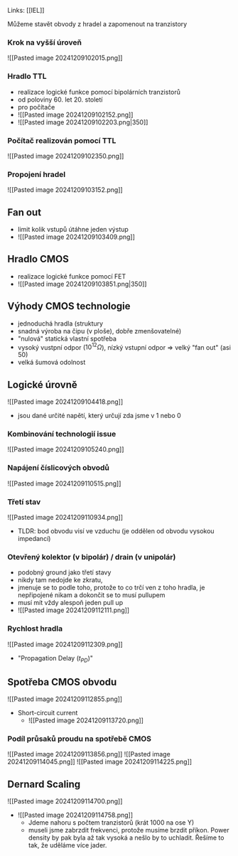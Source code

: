Links: [[IEL]]

Můžeme stavět obvody z hradel a zapomenout na tranzistory

### Krok na vyšší úroveň
![[Pasted image 20241209102015.png]]

### Hradlo TTL
- realizace logické funkce pomocí bipolárních tranzistorů
- od poloviny 60. let 20. století
- pro počítače
- ![[Pasted image 20241209102152.png]]
- ![[Pasted image 20241209102203.png|350]]
### Počítač realizován pomocí TTL
![[Pasted image 20241209102350.png]]

### Propojení hradel
![[Pasted image 20241209103152.png]]

## Fan out
- limit kolik vstupů útáhne jeden výstup
- ![[Pasted image 20241209103409.png]]

## Hradlo CMOS
- realizace logické funkce pomocí FET
- ![[Pasted image 20241209103851.png|350]]
## Výhody CMOS technologie
- jednoduchá hradla (struktury
- snadná výroba na čipu (v ploše), dobře zmenšovatelné)
- "nulová" statická vlastní spotřeba
- vysoký vustpní odpor ($10^{12} \Omega$), nízký vstupní odpor => velký "fan out" (asi 50)
- velká šumová odolnost
## Logické úrovně
![[Pasted image 20241209104418.png]]
- jsou dané určité napětí, který určují zda jsme v 1 nebo 0

### Kombinování technologií issue
![[Pasted image 20241209105240.png]]

### Napájení číslicových obvodů
![[Pasted image 20241209110515.png]]

### Třetí stav
![[Pasted image 20241209110934.png]]
- TLDR: bod obvodu visí ve vzduchu (je oddělen od obvodu vysokou impedancí)

### Otevřený kolektor (v bipolár) / drain (v unipolár)
- podobný ground jako třetí stavy
- nikdy tam nedojde ke zkratu, 
- jmenuje se to podle toho, protože to co trčí ven z toho hradla, je nepřipojené nikam a dokončit se to musí pullupem
- musí mít vždy alespoň jeden pull up
- ![[Pasted image 20241209112111.png]]

### Rychlost hradla
![[Pasted image 20241209112309.png]]
- "Propagation Delay ($t_{PD}$)"

## Spotřeba CMOS obvodu
![[Pasted image 20241209112855.png]]
- Short-circuit current
	- ![[Pasted image 20241209113720.png]]

### Podíl průsaků proudu na spotřebě CMOS
![[Pasted image 20241209113856.png]]
![[Pasted image 20241209114045.png]]
![[Pasted image 20241209114225.png]]

## Dernard Scaling
![[Pasted image 20241209114700.png]]
- ![[Pasted image 20241209114758.png]]
	- Jdeme nahoru s počtem tranzistorů (krát 1000 na ose Y)
	- museli jsme zabrzdit frekvenci, protože musíme brzdit příkon. Power density by pak byla až tak vysoká a nešlo by to uchladit. Řešíme to tak, že uděláme více jader.